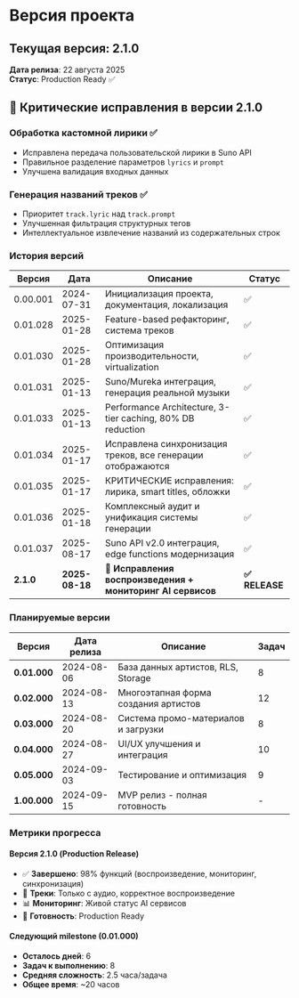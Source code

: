 # Версия проекта

## Текущая версия: 2.1.0

**Дата релиза**: 22 августа 2025  
**Статус**: Production Ready ✅

## 🔧 Критические исправления в версии 2.1.0

### Обработка кастомной лирики ✅
- Исправлена передача пользовательской лирики в Suno API
- Правильное разделение параметров `lyrics` и `prompt`
- Улучшена валидация входных данных

### Генерация названий треков ✅ 
- Приоритет `track.lyric` над `track.prompt`
- Улучшенная фильтрация структурных тегов
- Интеллектуальное извлечение названий из содержательных строк

### История версий

| Версия | Дата | Описание | Статус |
|--------|------|----------|--------|
| 0.00.001 | 2024-07-31 | Инициализация проекта, документация, локализация | ✅ |
| 0.01.028 | 2025-01-28 | Feature-based рефакторинг, система треков | ✅ |
| 0.01.030 | 2025-01-28 | Оптимизация производительности, virtualization | ✅ |
| 0.01.031 | 2025-01-13 | Suno/Mureka интеграция, генерация реальной музыки | ✅ |
| 0.01.033 | 2025-01-13 | Performance Architecture, 3-tier caching, 80% DB reduction | ✅ |
| 0.01.034 | 2025-01-17 | Исправлена синхронизация треков, все генерации отображаются | ✅ |
| 0.01.035 | 2025-01-17 | КРИТИЧЕСКИЕ исправления: лирика, smart titles, обложки | ✅ |
| 0.01.036 | 2025-01-18 | Комплексный аудит и унификация системы генерации | ✅ |
| 0.01.037 | 2025-08-17 | Suno API v2.0 интеграция, edge functions модернизация | ✅ |
| **2.1.0** | **2025-08-18** | **🎵 Исправления воспроизведения + мониторинг AI сервисов** | **✅ RELEASE** |

### Планируемые версии

| Версия | Дата релиза | Описание | Задач |
|--------|-------------|----------|--------|
| **0.01.000** | 2024-08-06 | База данных артистов, RLS, Storage | 8 |
| **0.02.000** | 2024-08-13 | Многоэтапная форма создания артистов | 12 |
| **0.03.000** | 2024-08-20 | Система промо-материалов и загрузки | 8 |
| **0.04.000** | 2024-08-27 | UI/UX улучшения и интеграция | 10 |
| **0.05.000** | 2024-09-03 | Тестирование и оптимизация | 9 |
| **1.00.000** | 2024-09-15 | MVP релиз - полная готовность | - |

### Метрики прогресса

#### Версия 2.1.0 (Production Release)
- ✅ **Завершено**: 98% функций (воспроизведение, мониторинг, синхронизация)
- 🎵 **Треки**: Только с аудио, корректное воспроизведение
- 📊 **Мониторинг**: Живой статус AI сервисов  
- 🚀 **Готовность**: Production Ready

#### Следующий milestone (0.01.000)
- **Осталось дней**: 6
- **Задач к выполнению**: 8
- **Средняя сложность**: 2.5 часа/задача
- **Общее время**: ~20 часов